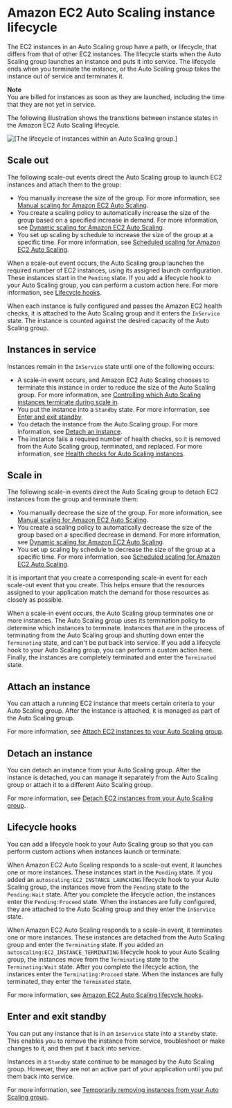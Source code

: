 # Amazon EC2 Auto Scaling instance lifecycle<a name="AutoScalingGroupLifecycle"></a>

The EC2 instances in an Auto Scaling group have a path, or lifecycle, that differs from that of other EC2 instances\. The lifecycle starts when the Auto Scaling group launches an instance and puts it into service\. The lifecycle ends when you terminate the instance, or the Auto Scaling group takes the instance out of service and terminates it\.

**Note**  
You are billed for instances as soon as they are launched, including the time that they are not yet in service\.

The following illustration shows the transitions between instance states in the Amazon EC2 Auto Scaling lifecycle\.

![\[The lifecycle of instances within an Auto Scaling group.\]](http://docs.aws.amazon.com/autoscaling/ec2/userguide/images/auto_scaling_lifecycle.png)

## Scale out<a name="as-lifecycle-scale-out"></a>

The following scale\-out events direct the Auto Scaling group to launch EC2 instances and attach them to the group:
+ You manually increase the size of the group\. For more information, see [Manual scaling for Amazon EC2 Auto Scaling](as-manual-scaling.md)\.
+ You create a scaling policy to automatically increase the size of the group based on a specified increase in demand\. For more information, see [Dynamic scaling for Amazon EC2 Auto Scaling](as-scale-based-on-demand.md)\.
+ You set up scaling by schedule to increase the size of the group at a specific time\. For more information, see [Scheduled scaling for Amazon EC2 Auto Scaling](schedule_time.md)\.

When a scale\-out event occurs, the Auto Scaling group launches the required number of EC2 instances, using its assigned launch configuration\. These instances start in the `Pending` state\. If you add a lifecycle hook to your Auto Scaling group, you can perform a custom action here\. For more information, see [Lifecycle hooks](#as-lifecycle-hooks)\.

When each instance is fully configured and passes the Amazon EC2 health checks, it is attached to the Auto Scaling group and it enters the `InService` state\. The instance is counted against the desired capacity of the Auto Scaling group\.

## Instances in service<a name="as-lifecycle-inservice"></a>

Instances remain in the `InService` state until one of the following occurs:
+ A scale\-in event occurs, and Amazon EC2 Auto Scaling chooses to terminate this instance in order to reduce the size of the Auto Scaling group\. For more information, see [Controlling which Auto Scaling instances terminate during scale in](as-instance-termination.md)\.
+ You put the instance into a `Standby` state\. For more information, see [Enter and exit standby](#as-lifecycle-standby)\.
+ You detach the instance from the Auto Scaling group\. For more information, see [Detach an instance](#as-lifecycle-detach)\.
+ The instance fails a required number of health checks, so it is removed from the Auto Scaling group, terminated, and replaced\. For more information, see [Health checks for Auto Scaling instances](healthcheck.md)\.

## Scale in<a name="as-lifecycle-scale-in"></a>

The following scale\-in events direct the Auto Scaling group to detach EC2 instances from the group and terminate them:
+ You manually decrease the size of the group\. For more information, see [Manual scaling for Amazon EC2 Auto Scaling](as-manual-scaling.md)\.
+ You create a scaling policy to automatically decrease the size of the group based on a specified decrease in demand\. For more information, see [Dynamic scaling for Amazon EC2 Auto Scaling](as-scale-based-on-demand.md)\.
+ You set up scaling by schedule to decrease the size of the group at a specific time\. For more information, see [Scheduled scaling for Amazon EC2 Auto Scaling](schedule_time.md)\.

It is important that you create a corresponding scale\-in event for each scale\-out event that you create\. This helps ensure that the resources assigned to your application match the demand for those resources as closely as possible\.

When a scale\-in event occurs, the Auto Scaling group terminates one or more instances\. The Auto Scaling group uses its termination policy to determine which instances to terminate\. Instances that are in the process of terminating from the Auto Scaling group and shutting down enter the `Terminating` state, and can't be put back into service\. If you add a lifecycle hook to your Auto Scaling group, you can perform a custom action here\. Finally, the instances are completely terminated and enter the `Terminated` state\.

## Attach an instance<a name="as-lifecycle-attach"></a>

You can attach a running EC2 instance that meets certain criteria to your Auto Scaling group\. After the instance is attached, it is managed as part of the Auto Scaling group\.

For more information, see [Attach EC2 instances to your Auto Scaling group](attach-instance-asg.md)\.

## Detach an instance<a name="as-lifecycle-detach"></a>

You can detach an instance from your Auto Scaling group\. After the instance is detached, you can manage it separately from the Auto Scaling group or attach it to a different Auto Scaling group\.

For more information, see [Detach EC2 instances from your Auto Scaling group](detach-instance-asg.md)\.

## Lifecycle hooks<a name="as-lifecycle-hooks"></a>

You can add a lifecycle hook to your Auto Scaling group so that you can perform custom actions when instances launch or terminate\.

When Amazon EC2 Auto Scaling responds to a scale\-out event, it launches one or more instances\. These instances start in the `Pending` state\. If you added an `autoscaling:EC2_INSTANCE_LAUNCHING` lifecycle hook to your Auto Scaling group, the instances move from the `Pending` state to the `Pending:Wait` state\. After you complete the lifecycle action, the instances enter the `Pending:Proceed` state\. When the instances are fully configured, they are attached to the Auto Scaling group and they enter the `InService` state\.

When Amazon EC2 Auto Scaling responds to a scale\-in event, it terminates one or more instances\. These instances are detached from the Auto Scaling group and enter the `Terminating` state\. If you added an `autoscaling:EC2_INSTANCE_TERMINATING` lifecycle hook to your Auto Scaling group, the instances move from the `Terminating` state to the `Terminating:Wait` state\. After you complete the lifecycle action, the instances enter the `Terminating:Proceed` state\. When the instances are fully terminated, they enter the `Terminated` state\.

For more information, see [Amazon EC2 Auto Scaling lifecycle hooks](lifecycle-hooks.md)\.

## Enter and exit standby<a name="as-lifecycle-standby"></a>

You can put any instance that is in an `InService` state into a `Standby` state\. This enables you to remove the instance from service, troubleshoot or make changes to it, and then put it back into service\.

Instances in a `Standby` state continue to be managed by the Auto Scaling group\. However, they are not an active part of your application until you put them back into service\.

For more information, see [Temporarily removing instances from your Auto Scaling group](as-enter-exit-standby.md)\.